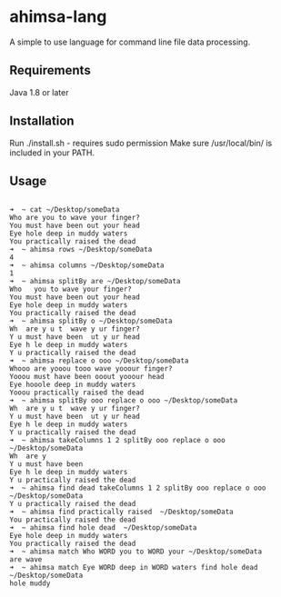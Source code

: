 # ahimsa-lang

A simple to use language for command line file data processing.

## Requirements
Java 1.8 or later

## Installation 
Run ./install.sh - requires sudo permission
Make sure /usr/local/bin/ is included in your PATH.

## Usage
<pre>
<code>
➜  ~ cat ~/Desktop/someData
Who are you to wave your finger?
You must have been out your head
Eye hole deep in muddy waters
You practically raised the dead
➜  ~ ahimsa rows ~/Desktop/someData
4
➜  ~ ahimsa columns ~/Desktop/someData
1
➜  ~ ahimsa splitBy are ~/Desktop/someData
Who   you to wave your finger?
You must have been out your head
Eye hole deep in muddy waters
You practically raised the dead
➜  ~ ahimsa splitBy o ~/Desktop/someData
Wh  are y u t  wave y ur finger?
Y u must have been  ut y ur head
Eye h le deep in muddy waters
Y u practically raised the dead
➜  ~ ahimsa replace o ooo ~/Desktop/someData
Whooo are yooou tooo wave yooour finger?
Yooou must have been ooout yooour head
Eye hooole deep in muddy waters
Yooou practically raised the dead
➜  ~ ahimsa splitBy ooo replace o ooo ~/Desktop/someData
Wh  are y u t  wave y ur finger?
Y u must have been  ut y ur head
Eye h le deep in muddy waters
Y u practically raised the dead
➜  ~ ahimsa takeColumns 1 2 splitBy ooo replace o ooo ~/Desktop/someData
Wh  are y
Y u must have been
Eye h le deep in muddy waters
Y u practically raised the dead
➜  ~ ahimsa find dead takeColumns 1 2 splitBy ooo replace o ooo ~/Desktop/someData
Y u practically raised the dead
➜  ~ ahimsa find practically raised  ~/Desktop/someData
You practically raised the dead
➜  ~ ahimsa find hole dead  ~/Desktop/someData
Eye hole deep in muddy waters
You practically raised the dead
➜  ~ ahimsa match Who WORD you to WORD your ~/Desktop/someData
are wave
➜  ~ ahimsa match Eye WORD deep in WORD waters find hole dead  ~/Desktop/someData
hole muddy
</code>
</pre>